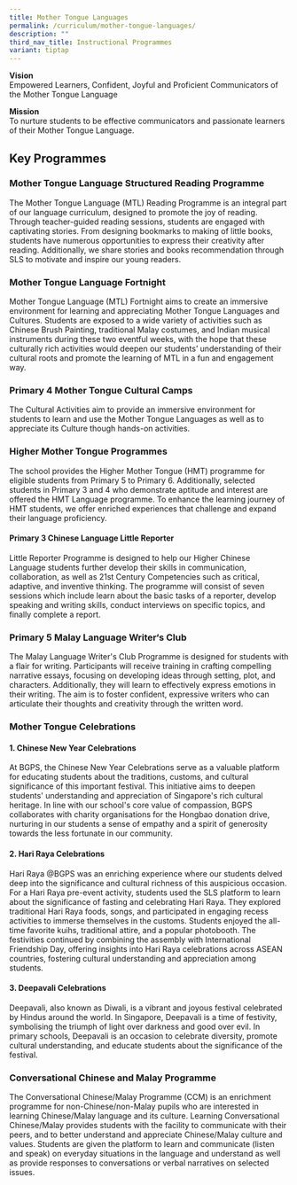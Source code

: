 ```yaml
---
title: Mother Tongue Languages
permalink: /curriculum/mother-tongue-languages/
description: ""
third_nav_title: Instructional Programmes
variant: tiptap
---
```

<p><strong>Vision</strong> 
<br>Empowered Learners, Confident, Joyful and Proficient Communicators of
the Mother Tongue Language</p>
<p><strong>Mission</strong> 
<br>To nurture students to be effective communicators and passionate learners
of their Mother Tongue Language.</p>
<h2>Key Programmes</h2>
<h3>Mother Tongue Language Structured Reading Programme</h3>
<p>The Mother Tongue Language (MTL) Reading Programme is an integral part
of our language curriculum, designed to promote the joy of reading. Through
teacher-guided reading sessions, students are engaged with captivating
stories. From designing bookmarks to making of little books, students have
numerous opportunities to express their creativity after reading. Additionally,
we share stories and books recommendation through SLS to motivate and inspire
our young readers.</p>
<p></p>
<h3>Mother Tongue Language Fortnight</h3>
<p>Mother Tongue Language (MTL) Fortnight aims to create an immersive environment
for learning and appreciating Mother Tongue Languages and Cultures. Students
are exposed to a wide variety of activities such as Chinese Brush Painting,
traditional Malay costumes, and Indian musical instruments during these
two eventful weeks, with the hope that these culturally rich activities
would deepen our students’ understanding of their cultural roots and promote
the learning of MTL in a fun and engagement way.</p>
<h3>Primary 4 Mother Tongue Cultural Camps</h3>
<p>The Cultural Activities aim to provide an immersive environment for students
to learn and use the Mother Tongue Languages as well as to appreciate its
Culture though hands-on activities.</p>
<p></p>
<h3>Higher Mother Tongue Programmes</h3>
<p>The school provides the Higher Mother Tongue (HMT) programme for eligible
students from Primary 5 to Primary 6. Additionally, selected students in
Primary 3 and 4 who demonstrate aptitude and interest are offered the HMT
Language programme. To enhance the learning journey of HMT students, we
offer enriched experiences that challenge and expand their language proficiency.</p>
<p></p>
<h4>Primary 3 Chinese Language Little Reporter</h4>
<p>Little Reporter Programme is designed to help our Higher Chinese Language
students further develop their skills in communication, collaboration,
as well as 21st Century Competencies such as critical, adaptive, and inventive
thinking. The programme will consist of seven sessions which include learn
about the basic tasks of a reporter, develop speaking and writing skills,
conduct interviews on specific topics, and finally complete a report.</p>
<p></p>
<h3>Primary 5 Malay Language Writer‘s Club</h3>
<p>The Malay Language Writer's Club Programme is designed for students with
a flair for writing. Participants will receive training in crafting compelling
narrative essays, focusing on developing ideas through setting, plot, and
characters. Additionally, they will learn to effectively express emotions
in their writing. The aim is to foster confident, expressive writers who
can articulate their thoughts and creativity through the written word.</p>
<p></p>
<p></p>
<h3>Mother Tongue Celebrations</h3>
<h4>1. Chinese New Year Celebrations</h4>
<p>At BGPS, the Chinese New Year Celebrations serve as a valuable platform
for educating students about the traditions, customs, and cultural significance
of this important festival. This initiative aims to deepen students' understanding
and appreciation of Singapore's rich cultural heritage. In line with our
school's core value of compassion, BGPS collaborates with charity organisations
for the Hongbao donation drive, nurturing in our students a sense of empathy
and a spirit of generosity towards the less fortunate in our community.</p>
<h4>2. Hari Raya Celebrations</h4>
<p>Hari Raya @BGPS was an enriching experience where our students delved
deep into the significance and cultural richness of this auspicious occasion.
For a Hari Raya pre-event activity, students used the SLS platform to learn
about the significance of fasting and celebrating Hari Raya. They explored
traditional Hari Raya foods, songs, and participated in engaging recess
activities to immerse themselves in the customs. Students enjoyed the all-time
favorite kuihs, traditional attire, and a popular photobooth. The festivities
continued by combining the assembly with International Friendship Day,
offering insights into Hari Raya celebrations across ASEAN countries, fostering
cultural understanding and appreciation among students.</p>
<h4>3. Deepavali Celebrations</h4>
<p>Deepavali, also known as Diwali, is a vibrant and joyous festival celebrated
by Hindus around the world. In Singapore, Deepavali is a time of festivity,
symbolising the triumph of light over darkness and good over evil. In primary
schools, Deepavali is an occasion to celebrate diversity, promote cultural
understanding, and educate students about the significance of the festival.</p>
<h3>Conversational Chinese and Malay Programme</h3>
<p>The Conversational Chinese/Malay Programme (CCM) is an enrichment programme
for non-Chinese/non-Malay pupils who are interested in learning Chinese/Malay
language and its culture. Learning Conversational Chinese/Malay provides
students with the facility to communicate with their peers, and to better
understand and appreciate Chinese/Malay culture and values. Students are
given the platform to learn and communicate (listen and speak) on everyday
situations in the language and understand as well as provide responses
to conversations or verbal narratives on selected issues.</p>
<p></p>
<p></p>
<p></p>
<p></p>
<p></p>
<p>
<br>
</p>
<p></p>